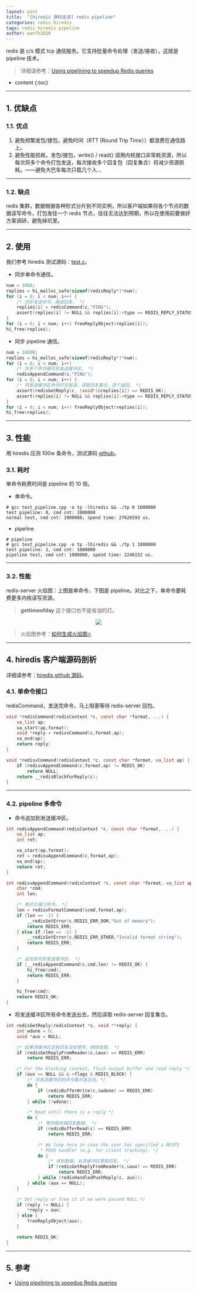 ```yaml
---
layout: post
title:  "[hiredis 源码走读] redis pipeline"
categories: redis hiredis
tags: redis hiredis pipeline
author: wenfh2020
---
```


redis 是 c/s 模式 tcp 通信服务。它支持批量命令处理（发送/接收），这就是 pipeline 技术。

> 详细请参考：[Using pipelining to speedup Redis queries](https://redis.io/topics/pipelining)




* content
{:toc}

---

## 1. 优缺点

### 1.1. 优点

1. 避免频繁发包/接包，避免时间（RTT (Round Trip Time））都浪费在通信路上。
2. 避免性能损耗，发包/接包，write() / read() 调用内核接口非常耗资源，所以每次将多个命令打包发送，每次接收多个回复包（回复集合）将减少资源损耗。——避免大巴车每次只载几个人...

---

### 1.2. 缺点

redis 集群，数据根据各种形式分片到不同实例，所以客户端如果将各个节点的数据读写命令，打包发往一个 redis 节点，往往无法达到预期，所以在使用前要做好方案调研，避免掉坑里。

---

## 2. 使用

我们参考 hiredis 测试源码：[test.c](https://github.com/redis/hiredis/blob/master/test.c)。

* 同步单命令通信。

```c
num = 1000;
replies = hi_malloc_safe(sizeof(redisReply*)*num);
for (i = 0; i < num; i++) {
    /* 同步发送命令，接收回复。 */
    replies[i] = redisCommand(c,"PING");
    assert(replies[i] != NULL && replies[i]->type == REDIS_REPLY_STATUS);
}
for (i = 0; i < num; i++) freeReplyObject(replies[i]);
hi_free(replies);
```

* 同步 pipeline 通信。

```c
num = 10000;
replies = hi_malloc_safe(sizeof(redisReply*)*num);
for (i = 0; i < num; i++)
    /* 将多个命令缓存到发送缓冲区。 */
    redisAppendCommand(c,"PING");
for (i = 0; i < num; i++) {
    /* 将发送缓冲区命令打包发送，读取回复集合，逐个返回。 */
    assert(redisGetReply(c, (void*)&replies[i]) == REDIS_OK);
    assert(replies[i] != NULL && replies[i]->type == REDIS_REPLY_STATUS);
}
for (i = 0; i < num; i++) freeReplyObject(replies[i]);
hi_free(replies);
```

---

## 3. 性能

用 hiredis 压测 100w 条命令，测试源码 [github](https://github.com/wenfh2020/c_test/blob/master/redis/test_pipeline.cpp)。

### 3.1. 耗时

单命令耗费时间是 pipeline 的 10 倍。

* 单命令。

```shell
# gcc test_pipeline.cpp -o tp -lhiredis && ./tp 0 1000000
test pipeline: 0, cmd cnt: 1000000
normal test, cmd cnt: 1000000, spend time: 27626593 us.
```

* pipeline

```shell
# pipeline
# gcc test_pipeline.cpp -o tp -lhiredis && ./tp 1 1000000
test pipeline: 1, cmd cnt: 1000000
pipeline test, cmd cnt: 1000000, spend time: 2240152 us.
```

---

### 3.2. 性能

redis-server 火焰图：上图是单命令，下图是 pipeline。对比之下，单命令要耗费更多内核读写资源。

> **gettimeofday** 这个接口也不是省油的灯。

<div align=center><img src="/images/2021-03-15-14-52-33.png" data-action="zoom"/></div>

> 火焰图参考：[如何生成火焰图🔥](https://wenfh2020.com/2020/07/30/flame-diagram/)

---

## 4. hiredis 客户端源码剖析

详细请参考：[hiredis github 源码](https://github.com/redis/hiredis/blob/master/hiredis.c)。

### 4.1. 单命令接口

redisCommand，发送完命令，马上阻塞等待 redis-server 回包。

```c
void *redisCommand(redisContext *c, const char *format, ...) {
    va_list ap;
    va_start(ap,format);
    void *reply = redisvCommand(c,format,ap);
    va_end(ap);
    return reply;
}

void *redisvCommand(redisContext *c, const char *format, va_list ap) {
    if (redisvAppendCommand(c,format,ap) != REDIS_OK)
        return NULL;
    return __redisBlockForReply(c);
}
```

---

### 4.2. pipeline 多命令

* 命令追加到发送缓冲区。

```c
int redisAppendCommand(redisContext *c, const char *format, ...) {
    va_list ap;
    int ret;

    va_start(ap,format);
    ret = redisvAppendCommand(c,format,ap);
    va_end(ap);
    return ret;
}

int redisvAppendCommand(redisContext *c, const char *format, va_list ap) {
    char *cmd;
    int len;

    /* 格式化接口命令。 */
    len = redisvFormatCommand(&cmd,format,ap);
    if (len == -1) {
        __redisSetError(c,REDIS_ERR_OOM,"Out of memory");
        return REDIS_ERR;
    } else if (len == -2) {
        __redisSetError(c,REDIS_ERR_OTHER,"Invalid format string");
        return REDIS_ERR;
    }

    /* 追加命令到发送缓冲区。 */
    if (__redisAppendCommand(c,cmd,len) != REDIS_OK) {
        hi_free(cmd);
        return REDIS_ERR;
    }

    hi_free(cmd);
    return REDIS_OK;
}
```

* 将发送缓冲区所有命令发送出去，然后读取 redis-server 回复集合。

```c
int redisGetReply(redisContext *c, void **reply) {
    int wdone = 0;
    void *aux = NULL;

    /* 如果读缓冲区还有回复没处理完，继续处理。 */
    if (redisGetReplyFromReader(c,&aux) == REDIS_ERR)
        return REDIS_ERR;

    /* For the blocking context, flush output buffer and read reply */
    if (aux == NULL && c->flags & REDIS_BLOCK) {
        /* 将发送缓冲区的命令集合发出去。*/
        do {
            if (redisBufferWrite(c,&wdone) == REDIS_ERR)
                return REDIS_ERR;
        } while (!wdone);

        /* Read until there is a reply */
        do {
            /* 等待服务端回复数据。 */
            if (redisBufferRead(c) == REDIS_ERR)
                return REDIS_ERR;

            /* We loop here in case the user has specified a RESP3
             * PUSH handler (e.g. for client tracking). */
            do {
                /* 读到数据，从读缓冲区里取回复。 */
                if (redisGetReplyFromReader(c,&aux) == REDIS_ERR)
                    return REDIS_ERR;
            } while (redisHandledPushReply(c, aux));
        } while (aux == NULL);
    }

    /* Set reply or free it if we were passed NULL */
    if (reply != NULL) {
        *reply = aux;
    } else {
        freeReplyObject(aux);
    }

    return REDIS_OK;
}

```

---

## 5. 参考

* [Using pipelining to speedup Redis queries](https://redis.io/topics/pipelining)
